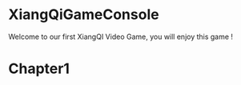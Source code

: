 # XiangQiGameConsole

Welcome to our first XiangQI Video Game, you will enjoy this game !

# Chapter1
